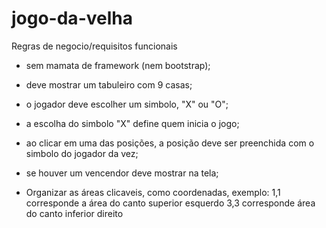 # jogo-da-velha

Regras de negocio/requisitos funcionais

* sem mamata de framework (nem bootstrap);
* deve mostrar um tabuleiro com 9 casas;
* o jogador deve escolher um simbolo, "X" ou "O";
* a escolha do simbolo "X" define quem inicia o jogo;
* ao clicar em uma das posições, a posição deve ser preenchida com o simbolo do jogador da vez;
* se houver um vencendor deve mostrar na tela;

* Organizar as áreas clicaveis, como coordenadas, exemplo: 
    1,1 corresponde a área do canto superior esquerdo
    3,3 corresponde  área do canto inferior direito

